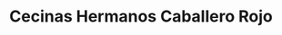 ---
title: "Cecinas Hermanos Caballero Rojo"
url: /villarramiel/cecinas-hermanos-caballero-rojo/
shop: Feinkost
---